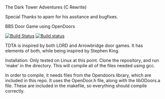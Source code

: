 The Dark Tower Adventures (C Rewrite)

Special Thanks to apam for his assitance and bugfixes.

BBS Door Game using OpenDoors

[![Build Status](https://travis-ci.com/DRPanther/TDTA-C.svg?token=KMBKVWNe7KxPHS8erLJA&branch=master)](https://travis-ci.com/DRPanther/TDTA-C)
[![Build status](https://ci.appveyor.com/api/projects/status/q4xeox7i61jp9a6g?svg=true)](https://ci.appveyor.com/project/DRPanther/tdta-c)


TDTA is inspired by both LORD and Arrowbridge door games. It has elements
of both, while being inspired by Stephen King.

Installation:
Only tested on Linux at this point. Clone the repository, and run 'make' in the
directory. This will compile all of the files needed using gcc.

In order to compile, it needs files from the Opendoors library, which are
included in this repo. It uses the OpenDoor.h file, along with the libODoors.a
file. These are included in the makefile, so everything should compile 
correctly.

